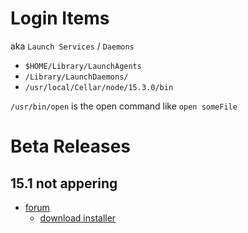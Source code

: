 

# Login Items 

aka `Launch Services` / `Daemons`

* `$HOME/Library/LaunchAgents`
* `/Library/LaunchDaemons/`
* `/usr/local/Cellar/node/15.3.0/bin`

`/usr/bin/open` is the open command like `open someFile`


# Beta Releases

## 15.1 not appering
* [forum](https://forums.macrumors.com/threads/i-cant-get-macos-15-1-beta.2434104/)
  * [download installer](https://mrmacintosh.com/macos-sequoia-full-installer-database-download-directly-from-apple/)
